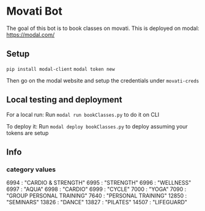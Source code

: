 # Movati Bot

The goal of this bot is to book classes on movati. 
This is deployed on modal: https://modal.com/

## Setup

`pip install modal-client`
`modal token new`

Then go on the modal website and setup the credentials under `movati-creds`

## Local testing and deployment

For a local run:
Run `modal run bookClasses.py` to do it on CLI

To deploy it:
Run `modal deploy bookClasses.py` to deploy assuming your tokens are setup


## Info

### category values

6994 : "CARDIO & STRENGTH" 
6995 : "STRENGTH"
6996 : "WELLNESS"
6997 : "AQUA"
6998 : "CARDIO"
6999 : "CYCLE"
7000 : "YOGA"
7090 : "GROUP PERSONAL TRAINING"
7640 : "PERSONAL TRAINING"
12850 : "SEMINARS"
13826 : "DANCE"
13827 : "PILATES"
14507 : "LIFEGUARD"
